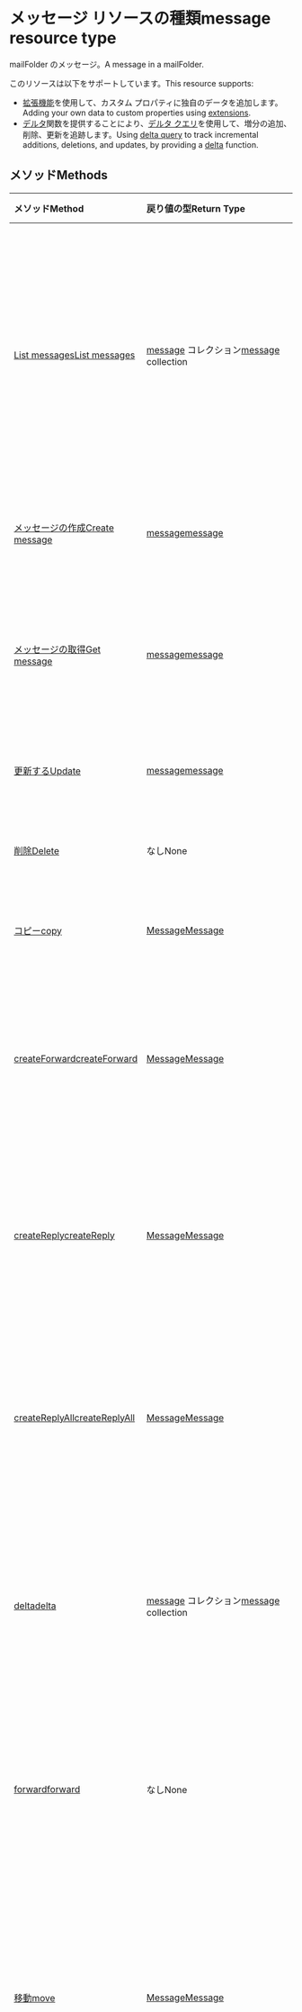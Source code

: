 # <a name="message-resource-type"></a><span data-ttu-id="468a3-101">メッセージ リソースの種類</span><span class="sxs-lookup"><span data-stu-id="468a3-101">message resource type</span></span>

<span data-ttu-id="468a3-102">mailFolder のメッセージ。</span><span class="sxs-lookup"><span data-stu-id="468a3-102">A message in a mailFolder.</span></span>

<span data-ttu-id="468a3-103">このリソースは以下をサポートしています。</span><span class="sxs-lookup"><span data-stu-id="468a3-103">This resource supports:</span></span>

- <span data-ttu-id="468a3-104">[拡張機能](../../../concepts/extensibility_overview.md)を使用して、カスタム プロパティに独自のデータを追加します。</span><span class="sxs-lookup"><span data-stu-id="468a3-104">Adding your own data to custom properties using [extensions](../../../concepts/extensibility_overview.md).</span></span>
- <span data-ttu-id="468a3-105">[デルタ](../api/message_delta.md)関数を提供することにより、[デルタ クエリ](../../../concepts/delta_query_overview.md)を使用して、増分の追加、削除、更新を追跡します。</span><span class="sxs-lookup"><span data-stu-id="468a3-105">Using [delta query](../../../concepts/delta_query_overview.md) to track incremental additions, deletions, and updates, by providing a [delta](../api/message_delta.md) function.</span></span>

## <a name="methods"></a><span data-ttu-id="468a3-106">メソッド</span><span class="sxs-lookup"><span data-stu-id="468a3-106">Methods</span></span>

| <span data-ttu-id="468a3-107">メソッド</span><span class="sxs-lookup"><span data-stu-id="468a3-107">Method</span></span>       | <span data-ttu-id="468a3-108">戻り値の型</span><span class="sxs-lookup"><span data-stu-id="468a3-108">Return Type</span></span>  |<span data-ttu-id="468a3-109">説明</span><span class="sxs-lookup"><span data-stu-id="468a3-109">Description</span></span>|
|:---------------|:--------|:----------|
|[<span data-ttu-id="468a3-110">List messages</span><span class="sxs-lookup"><span data-stu-id="468a3-110">List messages</span></span>](../api/user_list_messages.md) |<span data-ttu-id="468a3-111">[message](message.md) コレクション</span><span class="sxs-lookup"><span data-stu-id="468a3-111">[message](message.md) collection</span></span> | <span data-ttu-id="468a3-112">サインイン中のユーザーのメールボックス内のすべてのメッセージを取得します (削除済みアイテムと低優先メール フォルダーを含む)。</span><span class="sxs-lookup"><span data-stu-id="468a3-112">Get all the messages in the signed-in user's mailbox (including the Deleted Items and Clutter folders).</span></span> |
|[<span data-ttu-id="468a3-113">メッセージの作成</span><span class="sxs-lookup"><span data-stu-id="468a3-113">Create message</span></span>](../api/user_post_messages.md) | [<span data-ttu-id="468a3-114">message</span><span class="sxs-lookup"><span data-stu-id="468a3-114">message</span></span>](message.md) | <span data-ttu-id="468a3-115">新しいメッセージの下書きを[作成](../api/user_post_messages.md#request-1)します。</span><span class="sxs-lookup"><span data-stu-id="468a3-115">[Create](../api/user_post_messages.md#request-1) a draft of a new message.</span></span> |
|[<span data-ttu-id="468a3-116">メッセージの取得</span><span class="sxs-lookup"><span data-stu-id="468a3-116">Get message</span></span>](../api/message_get.md) | [<span data-ttu-id="468a3-117">message</span><span class="sxs-lookup"><span data-stu-id="468a3-117">message</span></span>](message.md) |<span data-ttu-id="468a3-118">message オブジェクトのプロパティとリレーションシップを読み取ります。</span><span class="sxs-lookup"><span data-stu-id="468a3-118">Read properties and relationships of message object.</span></span>|
|[<span data-ttu-id="468a3-119">更新する</span><span class="sxs-lookup"><span data-stu-id="468a3-119">Update</span></span>](../api/message_update.md) | [<span data-ttu-id="468a3-120">message</span><span class="sxs-lookup"><span data-stu-id="468a3-120">message</span></span>](message.md) |<span data-ttu-id="468a3-121">メッセージ オブジェクトを更新します。</span><span class="sxs-lookup"><span data-stu-id="468a3-121">Update message object.</span></span>|
|[<span data-ttu-id="468a3-122">削除</span><span class="sxs-lookup"><span data-stu-id="468a3-122">Delete</span></span>](../api/message_delete.md) | <span data-ttu-id="468a3-123">なし</span><span class="sxs-lookup"><span data-stu-id="468a3-123">None</span></span> |<span data-ttu-id="468a3-124">メッセージ オブジェクトを削除します。</span><span class="sxs-lookup"><span data-stu-id="468a3-124">Delete message object.</span></span> |
|[<span data-ttu-id="468a3-125">コピー</span><span class="sxs-lookup"><span data-stu-id="468a3-125">copy</span></span>](../api/message_copy.md)|[<span data-ttu-id="468a3-126">Message</span><span class="sxs-lookup"><span data-stu-id="468a3-126">Message</span></span>](message.md)|<span data-ttu-id="468a3-127">メッセージをフォルダーにコピーします。</span><span class="sxs-lookup"><span data-stu-id="468a3-127">Copy a message to a folder.</span></span>|
|[<span data-ttu-id="468a3-128">createForward</span><span class="sxs-lookup"><span data-stu-id="468a3-128">createForward</span></span>](../api/message_createforward.md)|[<span data-ttu-id="468a3-129">Message</span><span class="sxs-lookup"><span data-stu-id="468a3-129">Message</span></span>](message.md)|<span data-ttu-id="468a3-p101">転送メッセージの下書きを作成します。その後、下書きを[更新](../api/message_update.md)または[送信](../api/message_send.md)できます。</span><span class="sxs-lookup"><span data-stu-id="468a3-p101">Create a draft of the Forward message. You can then [update](../api/message_update.md) or [send](../api/message_send.md) the draft.</span></span>|
|[<span data-ttu-id="468a3-132">createReply</span><span class="sxs-lookup"><span data-stu-id="468a3-132">createReply</span></span>](../api/message_createreply.md)|[<span data-ttu-id="468a3-133">Message</span><span class="sxs-lookup"><span data-stu-id="468a3-133">Message</span></span>](message.md)|<span data-ttu-id="468a3-p102">返信メッセージの下書きを作成します。その後、下書きを[更新](../api/message_update.md)または[送信](../api/message_send.md)できます。</span><span class="sxs-lookup"><span data-stu-id="468a3-p102">Create a draft of the Reply message. You can then [update](../api/message_update.md) or [send](../api/message_send.md) the draft.</span></span>|
|[<span data-ttu-id="468a3-136">createReplyAll</span><span class="sxs-lookup"><span data-stu-id="468a3-136">createReplyAll</span></span>](../api/message_createreplyall.md)|[<span data-ttu-id="468a3-137">Message</span><span class="sxs-lookup"><span data-stu-id="468a3-137">Message</span></span>](message.md)|<span data-ttu-id="468a3-p103">全員に返信メッセージの下書きを作成します。その後、下書きを[更新](../api/message_update.md)または[送信](../api/message_send.md)できます。</span><span class="sxs-lookup"><span data-stu-id="468a3-p103">Create a draft of the Reply All message. You can then [update](../api/message_update.md) or [send](../api/message_send.md) the draft.</span></span>|
|[<span data-ttu-id="468a3-140">delta</span><span class="sxs-lookup"><span data-stu-id="468a3-140">delta</span></span>](../api/message_delta.md)|<span data-ttu-id="468a3-141">[message](message.md) コレクション</span><span class="sxs-lookup"><span data-stu-id="468a3-141">[message](message.md) collection</span></span>| <span data-ttu-id="468a3-142">指定したフォルダーで追加、削除、更新されたメッセージのセットを取得します。</span><span class="sxs-lookup"><span data-stu-id="468a3-142">Get a set of messages that have been added, deleted, or updated in a specified folder.</span></span>|
|[<span data-ttu-id="468a3-143">forward</span><span class="sxs-lookup"><span data-stu-id="468a3-143">forward</span></span>](../api/message_forward.md)|<span data-ttu-id="468a3-144">なし</span><span class="sxs-lookup"><span data-stu-id="468a3-144">None</span></span>|<span data-ttu-id="468a3-p104">メッセージを転送します。その後、メッセージは送信済みアイテム フォルダーに保存されます。</span><span class="sxs-lookup"><span data-stu-id="468a3-p104">Forward a message. The message is then saved in the Sent Items folder.</span></span>|
|[<span data-ttu-id="468a3-147">移動</span><span class="sxs-lookup"><span data-stu-id="468a3-147">move</span></span>](../api/message_move.md)|[<span data-ttu-id="468a3-148">Message</span><span class="sxs-lookup"><span data-stu-id="468a3-148">Message</span></span>](message.md)|<span data-ttu-id="468a3-p105">メッセージをフォルダーに移動します。これにより、宛先フォルダーにメッセージの新しいコピーが作成されます。</span><span class="sxs-lookup"><span data-stu-id="468a3-p105">Move the message to a folder. This creates a new copy of the message in the destination folder.</span></span>|
|[<span data-ttu-id="468a3-151">返信</span><span class="sxs-lookup"><span data-stu-id="468a3-151">reply</span></span>](../api/message_reply.md)|<span data-ttu-id="468a3-152">なし</span><span class="sxs-lookup"><span data-stu-id="468a3-152">None</span></span>|<span data-ttu-id="468a3-p106">メッセージの送信者に返信します。その後、メッセージは送信済みアイテム フォルダーに保存されます。</span><span class="sxs-lookup"><span data-stu-id="468a3-p106">Reply to the sender of a message. The message is then saved in the Sent Items folder.</span></span>|
|[<span data-ttu-id="468a3-155">replyAll</span><span class="sxs-lookup"><span data-stu-id="468a3-155">replyAll</span></span>](../api/message_replyall.md)|<span data-ttu-id="468a3-156">なし</span><span class="sxs-lookup"><span data-stu-id="468a3-156">None</span></span>|<span data-ttu-id="468a3-p107">メッセージの受信者すべてに返信します。その後、メッセージは送信済みアイテム フォルダーに保存されます。</span><span class="sxs-lookup"><span data-stu-id="468a3-p107">Reply to all recipients of a message. The message is then saved in the Sent Items folder.</span></span>|
|[<span data-ttu-id="468a3-159">送信</span><span class="sxs-lookup"><span data-stu-id="468a3-159">send</span></span>](../api/message_send.md)|<span data-ttu-id="468a3-160">なし</span><span class="sxs-lookup"><span data-stu-id="468a3-160">None</span></span>|<span data-ttu-id="468a3-p108">以前に作成したメッセージの下書きを送信します。その後、メッセージは送信済みアイテム フォルダーに保存されます。</span><span class="sxs-lookup"><span data-stu-id="468a3-p108">Sends a previously created message draft. The message is then saved in the Sent Items folder.</span></span>|
|<span data-ttu-id="468a3-163">**添付ファイル**</span><span class="sxs-lookup"><span data-stu-id="468a3-163">**Attachments**</span></span>| | |
|[<span data-ttu-id="468a3-164">添付ファイルを一覧表示する</span><span class="sxs-lookup"><span data-stu-id="468a3-164">List attachments</span></span>](../api/message_list_attachments.md) |<span data-ttu-id="468a3-165">[Attachment](attachment.md) コレクション</span><span class="sxs-lookup"><span data-stu-id="468a3-165">[Attachment](attachment.md) collection</span></span>| <span data-ttu-id="468a3-166">メッセージのすべての添付ファイルを取得します。</span><span class="sxs-lookup"><span data-stu-id="468a3-166">Gets all attachments on a message.</span></span>|
|[<span data-ttu-id="468a3-167">添付ファイルを追加する</span><span class="sxs-lookup"><span data-stu-id="468a3-167">Add attachment</span></span>](../api/message_post_attachments.md) |[<span data-ttu-id="468a3-168">Attachment</span><span class="sxs-lookup"><span data-stu-id="468a3-168">Attachment</span></span>](attachment.md)| <span data-ttu-id="468a3-169">添付ファイル コレクションへの投稿により、メッセージに新しい添付ファイルを追加します。</span><span class="sxs-lookup"><span data-stu-id="468a3-169">Add a new attachment to a message by posting to the attachments collection.</span></span>|
|<span data-ttu-id="468a3-170">**オープン拡張機能**</span><span class="sxs-lookup"><span data-stu-id="468a3-170">**Open extensions**</span></span>| | |
|[<span data-ttu-id="468a3-171">オープン拡張機能を作成する</span><span class="sxs-lookup"><span data-stu-id="468a3-171">Create open extension</span></span>](../api/opentypeextension_post_opentypeextension.md) |[<span data-ttu-id="468a3-172">openTypeExtension</span><span class="sxs-lookup"><span data-stu-id="468a3-172">openTypeExtension</span></span>](opentypeextension.md)| <span data-ttu-id="468a3-173">オープン拡張機能を作成し、リソースの新規または既存のインスタンスのカスタム プロパティを追加します。</span><span class="sxs-lookup"><span data-stu-id="468a3-173">Create an open extension and add custom properties in a new or existing instance of a resource.</span></span>|
|[<span data-ttu-id="468a3-174">オープン拡張機能を取得する</span><span class="sxs-lookup"><span data-stu-id="468a3-174">Get open extension</span></span>](../api/opentypeextension_get.md) |<span data-ttu-id="468a3-175">[openTypeExtension](opentypeextension.md) コレクション</span><span class="sxs-lookup"><span data-stu-id="468a3-175">[openTypeExtension](opentypeextension.md) collection</span></span>| <span data-ttu-id="468a3-176">名前や完全修飾名によって識別されたオープン拡張機能オブジェクトを取得します。</span><span class="sxs-lookup"><span data-stu-id="468a3-176">Get an open extension object or objects identified by name or fully qualified name.</span></span>|
|<span data-ttu-id="468a3-177">**スキーマ拡張機能**</span><span class="sxs-lookup"><span data-stu-id="468a3-177">**Schema extensions**</span></span>| | |
|[<span data-ttu-id="468a3-178">スキーマ拡張機能の値を追加する</span><span class="sxs-lookup"><span data-stu-id="468a3-178">Add schema extension values</span></span>](../../../concepts/extensibility_schema_groups.md) || <span data-ttu-id="468a3-179">スキーマ拡張機能の定義を作成し、それを使用してカスタマイズされた種類のデータをリソースに追加します。</span><span class="sxs-lookup"><span data-stu-id="468a3-179">Create a schema extension definition and then use it to add custom typed data to a resource.</span></span>|
|<span data-ttu-id="468a3-180">**拡張プロパティ**</span><span class="sxs-lookup"><span data-stu-id="468a3-180">**Extended properties**</span></span>| | |
|[<span data-ttu-id="468a3-181">単一値の拡張プロパティを作成する</span><span class="sxs-lookup"><span data-stu-id="468a3-181">Create single-value extended property</span></span>](../api/singlevaluelegacyextendedproperty_post_singlevalueextendedproperties.md) |[<span data-ttu-id="468a3-182">message</span><span class="sxs-lookup"><span data-stu-id="468a3-182">message</span></span>](message.md)  |<span data-ttu-id="468a3-183">新規または既存のメッセージに、1 つ以上の単一値の拡張プロパティを作成します。</span><span class="sxs-lookup"><span data-stu-id="468a3-183">Create one or more single-value extended properties in a new or existing message.</span></span>   |
|[<span data-ttu-id="468a3-184">単一値の拡張プロパティを持つメッセージの取得</span><span class="sxs-lookup"><span data-stu-id="468a3-184">Get message with single-value extended property</span></span>](../api/singlevaluelegacyextendedproperty_get.md)  | [<span data-ttu-id="468a3-185">message</span><span class="sxs-lookup"><span data-stu-id="468a3-185">message</span></span>](message.md) | <span data-ttu-id="468a3-186">`$expand` または `$filter` を使用して、単一値の拡張プロパティを含むメッセージを取得します。</span><span class="sxs-lookup"><span data-stu-id="468a3-186">Get messages that contain a single-value extended property by using `$expand` or `$filter`.</span></span> |
|[<span data-ttu-id="468a3-187">複数値の拡張プロパティを作成する</span><span class="sxs-lookup"><span data-stu-id="468a3-187">Create multi-value extended property</span></span>](../api/multivaluelegacyextendedproperty_post_multivalueextendedproperties.md) | [<span data-ttu-id="468a3-188">message</span><span class="sxs-lookup"><span data-stu-id="468a3-188">message</span></span>](message.md) | <span data-ttu-id="468a3-189">新規または既存のメッセージに、1 つ以上の複数値の拡張プロパティを作成します。</span><span class="sxs-lookup"><span data-stu-id="468a3-189">Create one or more multi-value extended properties in a new or existing message.</span></span>  |
|[<span data-ttu-id="468a3-190">複数値の拡張プロパティを持つメッセージの取得</span><span class="sxs-lookup"><span data-stu-id="468a3-190">Get message with multi-value extended property</span></span>](../api/multivaluelegacyextendedproperty_get.md)  | [<span data-ttu-id="468a3-191">message</span><span class="sxs-lookup"><span data-stu-id="468a3-191">message</span></span>](message.md) | <span data-ttu-id="468a3-192">`$expand` を使用して、複数値の拡張プロパティを含むメッセージを取得します。</span><span class="sxs-lookup"><span data-stu-id="468a3-192">Get a message that contains a multi-value extended property by using `$expand`.</span></span> |

## <a name="properties"></a><span data-ttu-id="468a3-193">プロパティ</span><span class="sxs-lookup"><span data-stu-id="468a3-193">Properties</span></span>
| <span data-ttu-id="468a3-194">プロパティ</span><span class="sxs-lookup"><span data-stu-id="468a3-194">Property</span></span>     | <span data-ttu-id="468a3-195">型</span><span class="sxs-lookup"><span data-stu-id="468a3-195">Type</span></span>   |<span data-ttu-id="468a3-196">説明</span><span class="sxs-lookup"><span data-stu-id="468a3-196">Description</span></span>|
|:---------------|:--------|:----------|
|<span data-ttu-id="468a3-197">bccRecipients</span><span class="sxs-lookup"><span data-stu-id="468a3-197">bccRecipients</span></span>|<span data-ttu-id="468a3-198">[recipient](recipient.md) collection</span><span class="sxs-lookup"><span data-stu-id="468a3-198">[recipient](recipient.md) collection</span></span>|<span data-ttu-id="468a3-199">メッセージの BCC 受信者。</span><span class="sxs-lookup"><span data-stu-id="468a3-199">The Bcc: recipients for the message.</span></span>|
|<span data-ttu-id="468a3-200">body</span><span class="sxs-lookup"><span data-stu-id="468a3-200">body</span></span>|[<span data-ttu-id="468a3-201">itemBody</span><span class="sxs-lookup"><span data-stu-id="468a3-201">itemBody</span></span>](itembody.md)|<span data-ttu-id="468a3-p109">メッセージの本文。HTML 形式またはテキスト形式にできます。</span><span class="sxs-lookup"><span data-stu-id="468a3-p109">The body of the message. It can be in HTML or text format.</span></span>|
|<span data-ttu-id="468a3-204">bodyPreview</span><span class="sxs-lookup"><span data-stu-id="468a3-204">bodyPreview</span></span>|<span data-ttu-id="468a3-205">String</span><span class="sxs-lookup"><span data-stu-id="468a3-205">String</span></span>|<span data-ttu-id="468a3-p110">メッセージ本文の最初の 255 文字。テキスト形式です。</span><span class="sxs-lookup"><span data-stu-id="468a3-p110">The first 255 characters of the message body. It is in text format.</span></span>|
|<span data-ttu-id="468a3-208">categories</span><span class="sxs-lookup"><span data-stu-id="468a3-208">categories</span></span>|<span data-ttu-id="468a3-209">String collection</span><span class="sxs-lookup"><span data-stu-id="468a3-209">String collection</span></span>|<span data-ttu-id="468a3-210">メッセージに関連付けられたカテゴリ。</span><span class="sxs-lookup"><span data-stu-id="468a3-210">The categories associated with the message.</span></span>|
|<span data-ttu-id="468a3-211">ccRecipients</span><span class="sxs-lookup"><span data-stu-id="468a3-211">ccRecipients</span></span>|<span data-ttu-id="468a3-212">[recipient](recipient.md) collection</span><span class="sxs-lookup"><span data-stu-id="468a3-212">[recipient](recipient.md) collection</span></span>|<span data-ttu-id="468a3-213">メッセージの CC 受信者。</span><span class="sxs-lookup"><span data-stu-id="468a3-213">The Cc: recipients for the message.</span></span>|
|<span data-ttu-id="468a3-214">changeKey</span><span class="sxs-lookup"><span data-stu-id="468a3-214">changeKey</span></span>|<span data-ttu-id="468a3-215">String</span><span class="sxs-lookup"><span data-stu-id="468a3-215">String</span></span>|<span data-ttu-id="468a3-216">メッセージのバージョン。</span><span class="sxs-lookup"><span data-stu-id="468a3-216">The version of the message.</span></span>|
|<span data-ttu-id="468a3-217">conversationId</span><span class="sxs-lookup"><span data-stu-id="468a3-217">conversationId</span></span>|<span data-ttu-id="468a3-218">String</span><span class="sxs-lookup"><span data-stu-id="468a3-218">String</span></span>|<span data-ttu-id="468a3-219">電子メールが属している会話の ID。</span><span class="sxs-lookup"><span data-stu-id="468a3-219">The ID of the conversation the email belongs to.</span></span>|
|<span data-ttu-id="468a3-220">createdDateTime</span><span class="sxs-lookup"><span data-stu-id="468a3-220">createdDateTime</span></span>|<span data-ttu-id="468a3-221">DateTimeOffset</span><span class="sxs-lookup"><span data-stu-id="468a3-221">DateTimeOffset</span></span>|<span data-ttu-id="468a3-222">メッセージが作成された日時。</span><span class="sxs-lookup"><span data-stu-id="468a3-222">The date and time the message was created.</span></span>|
|<span data-ttu-id="468a3-223">from</span><span class="sxs-lookup"><span data-stu-id="468a3-223">from</span></span>|[<span data-ttu-id="468a3-224">recipient</span><span class="sxs-lookup"><span data-stu-id="468a3-224">recipient</span></span>](recipient.md)|<span data-ttu-id="468a3-225">メッセージのメールボックス所有者と送信者。</span><span class="sxs-lookup"><span data-stu-id="468a3-225">The mailbox owner and sender of the message.</span></span>|
|<span data-ttu-id="468a3-226">hasAttachments</span><span class="sxs-lookup"><span data-stu-id="468a3-226">hasAttachments</span></span>|<span data-ttu-id="468a3-227">ブール値</span><span class="sxs-lookup"><span data-stu-id="468a3-227">Boolean</span></span>|<span data-ttu-id="468a3-p111">メッセージに添付ファイルがあるかどうかを示します。このプロパティにはインライン添付ファイルが含まれていません。このためメッセージにインライン添付ファイルのみが含まれている場合、このプロパティは false です。インライン添付ファイルが存在するかどうかを確認するには、**body** プロパティを解析して `<IMG src="cid:image001.jpg@01D26CD8.6C05F070">` などの `src` 属性を探します。</span><span class="sxs-lookup"><span data-stu-id="468a3-p111">Indicates whether the message has attachments. This property doesn't include inline attachments, so if a message contains only inline attachments, this property is false. To verify the existence of inline attachments, parse the **body** property to look for a `src` attribute, such as `<IMG src="cid:image001.jpg@01D26CD8.6C05F070">`.</span></span>|
|<span data-ttu-id="468a3-231">id</span><span class="sxs-lookup"><span data-stu-id="468a3-231">id</span></span>|<span data-ttu-id="468a3-232">String</span><span class="sxs-lookup"><span data-stu-id="468a3-232">String</span></span>|<span data-ttu-id="468a3-233">メッセージの一意識別子 (メッセージが移動または変更された場合、この値は変更される可能性があることに注意)</span><span class="sxs-lookup"><span data-stu-id="468a3-233">Unique identifier for the message (note that this value may change if a message is moved or altered)</span></span>|
|<span data-ttu-id="468a3-234">importance</span><span class="sxs-lookup"><span data-stu-id="468a3-234">importance</span></span>|<span data-ttu-id="468a3-235">String</span><span class="sxs-lookup"><span data-stu-id="468a3-235">String</span></span>| <span data-ttu-id="468a3-236">メッセージの重要度: `Low`、`Normal`、`High`。</span><span class="sxs-lookup"><span data-stu-id="468a3-236">The importance of the message: `Low`, `Normal`, `High`.</span></span>|
|<span data-ttu-id="468a3-237">inferenceClassification</span><span class="sxs-lookup"><span data-stu-id="468a3-237">inferenceClassification</span></span> | <span data-ttu-id="468a3-238">String</span><span class="sxs-lookup"><span data-stu-id="468a3-238">String</span></span> | <span data-ttu-id="468a3-p112">推定される関連性や重要性、または明示的なオーバーライドに基づく、ユーザーのメッセージの分類です。使用可能な値: `focused` または `other`。</span><span class="sxs-lookup"><span data-stu-id="468a3-p112">The classification of the message for the user, based on inferred relevance or importance, or on an explicit override. Possible values are: `focused` or `other`.</span></span> |
|<span data-ttu-id="468a3-241">internetMessageId</span><span class="sxs-lookup"><span data-stu-id="468a3-241">internetMessageId</span></span> |<span data-ttu-id="468a3-242">String</span><span class="sxs-lookup"><span data-stu-id="468a3-242">String</span></span> |<span data-ttu-id="468a3-243">[RFC2822](http://www.ietf.org/rfc/rfc2822.txt) によって指定された形式のメッセージ ID。</span><span class="sxs-lookup"><span data-stu-id="468a3-243">The message ID in the format specified by [RFC2822](http://www.ietf.org/rfc/rfc2822.txt).</span></span> |
|<span data-ttu-id="468a3-244">isDeliveryReceiptRequested</span><span class="sxs-lookup"><span data-stu-id="468a3-244">isDeliveryReceiptRequested</span></span>|<span data-ttu-id="468a3-245">Boolean</span><span class="sxs-lookup"><span data-stu-id="468a3-245">Boolean</span></span>|<span data-ttu-id="468a3-246">メッセージの開封確認メッセージが要求されているかどうかを示します。</span><span class="sxs-lookup"><span data-stu-id="468a3-246">Indicates whether a read receipt is requested for the message.</span></span>|
|<span data-ttu-id="468a3-247">isDraft</span><span class="sxs-lookup"><span data-stu-id="468a3-247">isDraft</span></span>|<span data-ttu-id="468a3-248">Boolean</span><span class="sxs-lookup"><span data-stu-id="468a3-248">Boolean</span></span>|<span data-ttu-id="468a3-p113">メッセージが下書きかどうかを示します。メッセージがまだ送信されていなければ下書きです。</span><span class="sxs-lookup"><span data-stu-id="468a3-p113">Indicates whether the message is a draft. A message is a draft if it hasn't been sent yet.</span></span>|
|<span data-ttu-id="468a3-251">isRead</span><span class="sxs-lookup"><span data-stu-id="468a3-251">isRead</span></span>|<span data-ttu-id="468a3-252">Boolean</span><span class="sxs-lookup"><span data-stu-id="468a3-252">Boolean</span></span>|<span data-ttu-id="468a3-253">メッセージが開封されたかどうかを示します。</span><span class="sxs-lookup"><span data-stu-id="468a3-253">Indicates whether the message has been read.</span></span>|
|<span data-ttu-id="468a3-254">isReadReceiptRequested</span><span class="sxs-lookup"><span data-stu-id="468a3-254">isReadReceiptRequested</span></span>|<span data-ttu-id="468a3-255">Boolean</span><span class="sxs-lookup"><span data-stu-id="468a3-255">Boolean</span></span>|<span data-ttu-id="468a3-256">メッセージの開封確認メッセージが要求されているかどうかを示します。</span><span class="sxs-lookup"><span data-stu-id="468a3-256">Indicates whether a read receipt is requested for the message.</span></span>|
|<span data-ttu-id="468a3-257">lastModifiedDateTime</span><span class="sxs-lookup"><span data-stu-id="468a3-257">lastModifiedDateTime</span></span>|<span data-ttu-id="468a3-258">DateTimeOffset</span><span class="sxs-lookup"><span data-stu-id="468a3-258">DateTimeOffset</span></span>|<span data-ttu-id="468a3-259">メッセージが最後に変更された日時。</span><span class="sxs-lookup"><span data-stu-id="468a3-259">The date and time the message was last changed.</span></span>|
|<span data-ttu-id="468a3-260">parentFolderId</span><span class="sxs-lookup"><span data-stu-id="468a3-260">parentFolderId</span></span>|<span data-ttu-id="468a3-261">String</span><span class="sxs-lookup"><span data-stu-id="468a3-261">String</span></span>|<span data-ttu-id="468a3-262">メッセージの親 mailFolder の一意識別子。</span><span class="sxs-lookup"><span data-stu-id="468a3-262">The unique identifier for the message's parent mailFolder.</span></span>|
|<span data-ttu-id="468a3-263">receivedDateTime</span><span class="sxs-lookup"><span data-stu-id="468a3-263">receivedDateTime</span></span>|<span data-ttu-id="468a3-264">DateTimeOffset</span><span class="sxs-lookup"><span data-stu-id="468a3-264">DateTimeOffset</span></span>|<span data-ttu-id="468a3-265">メッセージが受信された日時です。</span><span class="sxs-lookup"><span data-stu-id="468a3-265">The date and time the message was received.</span></span>|
|<span data-ttu-id="468a3-266">replyTo</span><span class="sxs-lookup"><span data-stu-id="468a3-266">replyTo</span></span>|<span data-ttu-id="468a3-267">[recipient](recipient.md) collection</span><span class="sxs-lookup"><span data-stu-id="468a3-267">[recipient](recipient.md) collection</span></span>|<span data-ttu-id="468a3-268">返信時に使用される電子メール アドレス。</span><span class="sxs-lookup"><span data-stu-id="468a3-268">The email addresses to use when replying.</span></span>|
|<span data-ttu-id="468a3-269">sender</span><span class="sxs-lookup"><span data-stu-id="468a3-269">sender</span></span>|[<span data-ttu-id="468a3-270">recipient</span><span class="sxs-lookup"><span data-stu-id="468a3-270">recipient</span></span>](recipient.md)|<span data-ttu-id="468a3-271">メッセージを生成するために実際に使用されるアカウント。</span><span class="sxs-lookup"><span data-stu-id="468a3-271">The account that is actually used to generate the message.</span></span>|
|<span data-ttu-id="468a3-272">sentDateTime</span><span class="sxs-lookup"><span data-stu-id="468a3-272">sentDateTime</span></span>|<span data-ttu-id="468a3-273">DateTimeOffset</span><span class="sxs-lookup"><span data-stu-id="468a3-273">DateTimeOffset</span></span>|<span data-ttu-id="468a3-274">メッセージが送信された日時。</span><span class="sxs-lookup"><span data-stu-id="468a3-274">The date and time the message was sent.</span></span>|
|<span data-ttu-id="468a3-275">subject</span><span class="sxs-lookup"><span data-stu-id="468a3-275">subject</span></span>|<span data-ttu-id="468a3-276">String</span><span class="sxs-lookup"><span data-stu-id="468a3-276">String</span></span>|<span data-ttu-id="468a3-277">メッセージの件名。</span><span class="sxs-lookup"><span data-stu-id="468a3-277">The subject of the message.</span></span>|
|<span data-ttu-id="468a3-278">toRecipients</span><span class="sxs-lookup"><span data-stu-id="468a3-278">toRecipients</span></span>|<span data-ttu-id="468a3-279">[recipient](recipient.md) collection</span><span class="sxs-lookup"><span data-stu-id="468a3-279">[recipient](recipient.md) collection</span></span>|<span data-ttu-id="468a3-280">メッセージの宛先。</span><span class="sxs-lookup"><span data-stu-id="468a3-280">The To: recipients for the message.</span></span>|
|<span data-ttu-id="468a3-281">uniqueBody</span><span class="sxs-lookup"><span data-stu-id="468a3-281">uniqueBody</span></span>|[<span data-ttu-id="468a3-282">itemBody</span><span class="sxs-lookup"><span data-stu-id="468a3-282">itemBody</span></span>](itembody.md)|<span data-ttu-id="468a3-p114">現在のメッセージに一意であるメッセージの本文の一部。**uniqueBody** は、既定で返されませんが、特定のメッセージのために `?$select=uniqueBody` クエリを使用して取得することができます。HTML 形式またはテキスト形式にできます。</span><span class="sxs-lookup"><span data-stu-id="468a3-p114">The part of the body of the message that is unique to the current message. **uniqueBody** is not returned by default but can be retrieved for a given message by use of the `?$select=uniqueBody` query. It can be in HTML or text format.</span></span>|
|<span data-ttu-id="468a3-286">webLink</span><span class="sxs-lookup"><span data-stu-id="468a3-286">webLink</span></span>|<span data-ttu-id="468a3-287">String</span><span class="sxs-lookup"><span data-stu-id="468a3-287">String</span></span>|<span data-ttu-id="468a3-288">Outlook Web App でメッセージを開く URL。</span><span class="sxs-lookup"><span data-stu-id="468a3-288">The URL to open the message in Outlook Web App.</span></span><br><br><span data-ttu-id="468a3-p115">URL の末尾に ispopout 引数を付加して、メッセージの表示方法を変更できます。ispopout が存在しない、または 1 に設定されている場合は、メッセージがポップアウト ウィンドウに表示されます。ispopout が 0 に設定されている場合、ブラウザーの Outlook Web App レビュー ウィンドウにメッセージが表示されます。</span><span class="sxs-lookup"><span data-stu-id="468a3-p115">You can append an ispopout argument to the end of the URL to change how the message is displayed. If ispopout is not present or if it is set to 1, then the message is shown in a popout window. If ispopout is set to 0, then the browser will show the message in the Outlook Web App review pane.</span></span><br><br><span data-ttu-id="468a3-p116">Outlook Web App のメールボックスにログインしている場合、ブラウザーでメッセージが開きます。まだブラウザーでログインしていない場合、ログインするように求められます。</span><span class="sxs-lookup"><span data-stu-id="468a3-p116">The message will open in the browser if you are logged in to your mailbox via Outlook Web App. You will be prompted to login if you are not already logged in with the browser.</span></span><br><br><span data-ttu-id="468a3-294">この URL には、iFrame 内からアクセスできます。</span><span class="sxs-lookup"><span data-stu-id="468a3-294">This URL can be accessed from within an iFrame.</span></span>|

<span data-ttu-id="468a3-295">**body プロパティからのスクリプトの削除**</span><span class="sxs-lookup"><span data-stu-id="468a3-295">**Removing script from the body property**</span></span>

<span data-ttu-id="468a3-p117">メッセージ本文は、HTML またはテキストのいずれかにできます。本文が HTML の場合、既定では、**body** プロパティに組み込まれている安全ではない可能性がある HTML (たとえば、JavaScript など) が、本文の内容が REST 応答で返される前に削除されます。元の HTML コンテンツ全体を取得するには、次の HTTP 要求ヘッダーを含めます。</span><span class="sxs-lookup"><span data-stu-id="468a3-p117">The message body can be either HTML or text. If the body is HTML, by default, any potentially unsafe HTML (for example, JavaScript) embedded in the **body** property would be removed before the body content is returned in a REST response. To get the entire, original HTML content, include the following HTTP request header:</span></span>
```
Prefer: outlook.allow-unsafe-html
```

<span data-ttu-id="468a3-299">**from プロパティと sender プロパティの設定**</span><span class="sxs-lookup"><span data-stu-id="468a3-299">**Setting the from and sender properties**</span></span>

<span data-ttu-id="468a3-300">メッセージが作成されるとき、ほとんどの場合には From プロパティと Sender プロパティは、同じサインイン ユーザーを示します。ただし、次のシナリオで説明されているように、どちらかが更新される場合は例外です。</span><span class="sxs-lookup"><span data-stu-id="468a3-300">When a message is being composed, in most cases, the From and Sender properties represent the same signed-in user, unless either is updated as described in the following scenarios:</span></span>

- <span data-ttu-id="468a3-p118">**From** プロパティは、Exchange 管理者がメールボックスの **SendAs** 権限を他のユーザーに割り当てた場合には変更が可能です。管理者は、Azure ポータルでメールボックス所有者の **メールボックスのアクセス許可** を選択するか、Exchange 管理センターまたは Windows PowerShell Add-ADPermission コマンドレットを使用してこれを行えます。その後、プログラムを使用して、**From** プロパティを、対象メールボックスの **SendAs** 権限を持ついずれかのユーザーに自動的に設定できます。</span><span class="sxs-lookup"><span data-stu-id="468a3-p118">The **from** property can be changed if the Exchange administrator has assigned **sendAs** rights of the mailbox to some other users. The administrator can do this by selecting **Mailbox Permissions** of the mailbox owner in the Azure Management Portal, or by using the Exchange Admin Center or a Windows PowerShell Add-ADPermission cmdlet. Then, you can programmatically set the **from** property to one of these users who have **sendAs** rights for that mailbox.</span></span>
- <span data-ttu-id="468a3-p119">**sender** プロパティは、メールボックス所有者が 1 人以上のユーザーにそのメールボックスからメッセージを送信する権限を委任すると、変更できます。メールボックス所有者は、Outlook で委任できます。代理人がメールボックス所有者に代わってメッセージを送信する場合、**sender** プロパティは代理人のアカウントに設定され、**from** プロパティはメールボックス所有者のままになります。プログラムを使用して、**sender** プロパティを、対象メールボックスの委任権限を取得したユーザーに設定できます。</span><span class="sxs-lookup"><span data-stu-id="468a3-p119">The **sender** property can be changed if the mailbox owner has delegated one or more users to be able to send messages from that mailbox. The mailbox owner can delegate in Outlook. When a delegate sends a message on behalf of the mailbox owner, the **sender** property is set to the delegate’s account, and the **from** property remains as the mailbox owner. Programmatically, you can set the **sender** property to a user who has got delegate right for that mailbox.</span></span>

## <a name="relationships"></a><span data-ttu-id="468a3-308">関係</span><span class="sxs-lookup"><span data-stu-id="468a3-308">Relationships</span></span>
| <span data-ttu-id="468a3-309">リレーションシップ</span><span class="sxs-lookup"><span data-stu-id="468a3-309">Relationship</span></span> | <span data-ttu-id="468a3-310">型</span><span class="sxs-lookup"><span data-stu-id="468a3-310">Type</span></span>   |<span data-ttu-id="468a3-311">説明</span><span class="sxs-lookup"><span data-stu-id="468a3-311">Description</span></span>|
|:---------------|:--------|:----------|
|<span data-ttu-id="468a3-312">attachments</span><span class="sxs-lookup"><span data-stu-id="468a3-312">attachments</span></span>|<span data-ttu-id="468a3-313">[attachment](attachment.md) コレクション</span><span class="sxs-lookup"><span data-stu-id="468a3-313">[attachment](attachment.md) collection</span></span>|<span data-ttu-id="468a3-314">メッセージの [fileAttachment](fileattachment.md) 添付ファイルと [itemAttachment](itemattachment.md) 添付ファイル。</span><span class="sxs-lookup"><span data-stu-id="468a3-314">The [fileAttachment](fileattachment.md) and [itemAttachment](itemattachment.md) attachments for the message.</span></span>|
|<span data-ttu-id="468a3-315">extensions</span><span class="sxs-lookup"><span data-stu-id="468a3-315">extensions</span></span>|<span data-ttu-id="468a3-316">[extension](extension.md) コレクション</span><span class="sxs-lookup"><span data-stu-id="468a3-316">[extension](extension.md) collection</span></span>|<span data-ttu-id="468a3-p120">メッセージに対して定義されているオープン拡張機能のコレクション。読み取り専用。Null 許容型。</span><span class="sxs-lookup"><span data-stu-id="468a3-p120">The collection of open extensions defined for the message. Read-only. Nullable.</span></span>|
|<span data-ttu-id="468a3-320">multiValueExtendedProperties</span><span class="sxs-lookup"><span data-stu-id="468a3-320">multiValueExtendedProperties</span></span>|<span data-ttu-id="468a3-321">[multiValueLegacyExtendedProperty](multivaluelegacyextendedproperty.md) collection</span><span class="sxs-lookup"><span data-stu-id="468a3-321">[multiValueLegacyExtendedProperty](multivaluelegacyextendedproperty.md) collection</span></span>| <span data-ttu-id="468a3-p121">メッセージに対して定義された、複数値の拡張プロパティのコレクション。読み取り専用。Null 許容型。</span><span class="sxs-lookup"><span data-stu-id="468a3-p121">The collection of multi-value extended properties defined for the message. Read-only. Nullable.</span></span>|
|<span data-ttu-id="468a3-325">singleValueExtendedProperties</span><span class="sxs-lookup"><span data-stu-id="468a3-325">singleValueExtendedProperties</span></span>|<span data-ttu-id="468a3-326">[singleValueLegacyExtendedProperty](singlevaluelegacyextendedproperty.md) collection</span><span class="sxs-lookup"><span data-stu-id="468a3-326">[singleValueLegacyExtendedProperty](singlevaluelegacyextendedproperty.md) collection</span></span>| <span data-ttu-id="468a3-p122">メッセージに対して定義された、単一値の拡張プロパティのコレクションです。読み取り専用。Null 許容型。</span><span class="sxs-lookup"><span data-stu-id="468a3-p122">The collection of single-value extended properties defined for the message. Read-only. Nullable.</span></span>|

## <a name="json-representation"></a><span data-ttu-id="468a3-330">JSON 表記</span><span class="sxs-lookup"><span data-stu-id="468a3-330">JSON representation</span></span>

<span data-ttu-id="468a3-331">以下は、リソースの JSON 表記です</span><span class="sxs-lookup"><span data-stu-id="468a3-331">Here is a JSON representation of the resource</span></span>

<!-- {
  "blockType": "resource",
  "optionalProperties": [
    "attachments",
    "extensions",
    "singleValueExtendedProperties",
    "multiValueExtendedProperties"
  ],
  "keyProperty": "id",
  "@odata.type": "microsoft.graph.message"
}-->

```json
{
  "bccRecipients": [{"@odata.type": "microsoft.graph.recipient"}],
  "body": {"@odata.type": "microsoft.graph.itemBody"},
  "bodyPreview": "string",
  "categories": ["string"],
  "ccRecipients": [{"@odata.type": "microsoft.graph.recipient"}],
  "changeKey": "string",
  "conversationId": "string",
  "createdDateTime": "String (timestamp)",
  "from": {"@odata.type": "microsoft.graph.recipient"},
  "hasAttachments": true,
  "id": "string (identifier)",
  "importance": "String",
  "inferenceClassification": "String",
  "internetMessageId": "String",
  "isDeliveryReceiptRequested": true,
  "isDraft": true,
  "isRead": true,
  "isReadReceiptRequested": true,
  "lastModifiedDateTime": "String (timestamp)",
  "parentFolderId": "string",
  "receivedDateTime": "String (timestamp)",
  "replyTo": [{"@odata.type": "microsoft.graph.recipient"}],
  "sender": {"@odata.type": "microsoft.graph.recipient"},
  "sentDateTime": "String (timestamp)",
  "subject": "string",
  "toRecipients": [{"@odata.type": "microsoft.graph.recipient"}],
  "uniqueBody": {"@odata.type": "microsoft.graph.itemBody"},
  "webLink": "string",

  "attachments": [{"@odata.type": "microsoft.graph.attachment"}],
  "extensions": [{"@odata.type": "microsoft.graph.extension"}],
  "multiValueExtendedProperties": [{"@odata.type": "microsoft.graph.multiValueLegacyExtendedProperty"}],
  "singleValueExtendedProperties": [{"@odata.type": "microsoft.graph.singleValueLegacyExtendedProperty"}]
}

```

## <a name="see-also"></a><span data-ttu-id="468a3-332">関連項目</span><span class="sxs-lookup"><span data-stu-id="468a3-332">See also</span></span>

- [<span data-ttu-id="468a3-333">メールボックス設定を取得する</span><span class="sxs-lookup"><span data-stu-id="468a3-333">Get mailbox settings</span></span>](../api/user_get_mailboxsettings.md) 
- [<span data-ttu-id="468a3-334">メールボックス設定を更新する</span><span class="sxs-lookup"><span data-stu-id="468a3-334">Update mailbox settings</span></span>](../api/user_update_mailboxsettings.md)
- [<span data-ttu-id="468a3-335">デルタ クエリを使用して、Microsoft Graph データの変更を追跡する</span><span class="sxs-lookup"><span data-stu-id="468a3-335">Use delta query to track changes in Microsoft Graph data</span></span>](../../../concepts/delta_query_overview.md)
- [<span data-ttu-id="468a3-336">フォルダー内のメッセージへの増分変更を取得する</span><span class="sxs-lookup"><span data-stu-id="468a3-336">Get incremental changes to messages in a folder</span></span>](../../../concepts/delta_query_messages.md)
- [<span data-ttu-id="468a3-337">拡張機能を使用してカスタム データをリソースに追加する</span><span class="sxs-lookup"><span data-stu-id="468a3-337">Add custom data to resources using extensions</span></span>](../../../concepts/extensibility_overview.md)
- [<span data-ttu-id="468a3-338">オープン拡張機能を使用してカスタム データをユーザーに追加する</span><span class="sxs-lookup"><span data-stu-id="468a3-338">Add custom data to users using open extensions</span></span>](../../../concepts/extensibility_open_users.md)
- [<span data-ttu-id="468a3-339">スキーマ拡張機能を使用したグループへのカスタム データの追加</span><span class="sxs-lookup"><span data-stu-id="468a3-339">Add custom data to groups using schema extensions</span></span>](../../../concepts/extensibility_schema_groups.md)


<!-- uuid: 8fcb5dbc-d5aa-4681-8e31-b001d5168d79
2015-10-25 14:57:30 UTC -->
<!-- {
  "type": "#page.annotation",
  "description": "message resource",
  "keywords": "",
  "section": "documentation",
  "tocPath": ""
}-->
